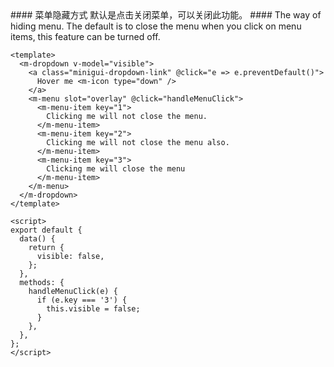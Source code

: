 <cn>
#### 菜单隐藏方式
默认是点击关闭菜单，可以关闭此功能。
</cn>

<us>
#### The way of hiding menu.
The default is to close the menu when you click on menu items, this feature can be turned off.
</us>

```vue
<template>
  <m-dropdown v-model="visible">
    <a class="minigui-dropdown-link" @click="e => e.preventDefault()">
      Hover me <m-icon type="down" />
    </a>
    <m-menu slot="overlay" @click="handleMenuClick">
      <m-menu-item key="1">
        Clicking me will not close the menu.
      </m-menu-item>
      <m-menu-item key="2">
        Clicking me will not close the menu also.
      </m-menu-item>
      <m-menu-item key="3">
        Clicking me will close the menu
      </m-menu-item>
    </m-menu>
  </m-dropdown>
</template>

<script>
export default {
  data() {
    return {
      visible: false,
    };
  },
  methods: {
    handleMenuClick(e) {
      if (e.key === '3') {
        this.visible = false;
      }
    },
  },
};
</script>
```
